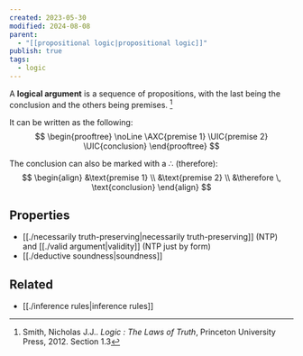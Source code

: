 ```yaml
---
created: 2023-05-30
modified: 2024-08-08
parent:
  - "[[propositional logic|propositional logic]]"
publish: true
tags:
  - logic
---
```

A **logical argument** is a sequence of propositions, with the last being the conclusion and the others being premises. [^1]

It can be written as the following:
$$
\begin{prooftree} 
\noLine \AXC{premise 1}
\UIC{premise 2}
\UIC{conclusion}
\end{prooftree}
$$

The conclusion can also be marked with a $\therefore$ (therefore):
$$
\begin{align}
&\text{premise 1} \\
&\text{premise 2} \\
&\therefore \, \text{conclusion}
\end{align}
$$
## Properties
- [[./necessarily truth-preserving|necessarily truth-preserving]] (NTP) and [[./valid argument|validity]] (NTP just by form)
- [[./deductive soundness|soundness]]

## Related
- [[./inference rules|inference rules]]


[^1]: Smith, Nicholas J.J.. _Logic : The Laws of Truth_, Princeton University Press, 2012. Section 1.3